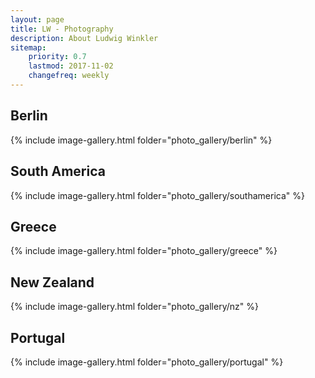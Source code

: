 ```yaml
---
layout: page
title: LW - Photography
description: About Ludwig Winkler
sitemap:
    priority: 0.7
    lastmod: 2017-11-02
    changefreq: weekly
---
```


## Berlin
{% include image-gallery.html folder="photo_gallery/berlin" %}

## South America
{% include image-gallery.html folder="photo_gallery/southamerica" %}

## Greece
{% include image-gallery.html folder="photo_gallery/greece" %}

## New Zealand
{% include image-gallery.html folder="photo_gallery/nz" %}

## Portugal
{% include image-gallery.html folder="photo_gallery/portugal" %}